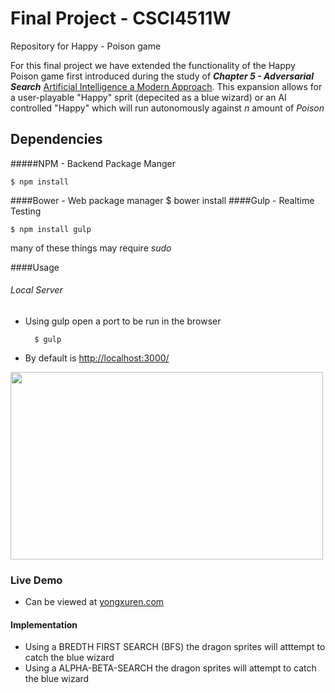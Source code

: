 Final Project - CSCI4511W
==================


Repository for Happy - Poison game

For this final project we have extended the functionality of the Happy Poison game first introduced during the study of __*Chapter 5 - Adversarial Search*__ [Artificial Intelligence a Modern Approach](http://www.amazon.com/Artificial-Intelligence-Modern-Approach-Edition/dp/0136042597).  This expansion allows for a user-playable "Happy" sprit (depecited as a blue wizard) or an AI controlled "Happy" which will run autonomously against *n* amount of *Poison*

## Dependencies
#####NPM - Backend Package Manger

    $ npm install

####Bower - Web package manager
    $ bower install
####Gulp - Realtime Testing

    $ npm install gulp

many of these things may require *sudo*

####Usage
###### Local Server
+ Using gulp open a port to be run in the browser

        $ gulp
+ By default is [http://localhost:3000/](http://localhost:3000/)

<img src="http://i.imgbox.com/yrTSsv09.png" width="500px" height="300px" />

### Live Demo 
+ Can be viewed at [yongxuren.com](yongxuren.com)



#### Implementation
+ Using a BREDTH FIRST SEARCH (BFS) the dragon sprites will atttempt to catch the blue wizard
+ Using a ALPHA-BETA-SEARCH the dragon sprites will attempt to catch the blue wizard
